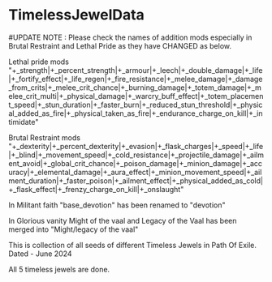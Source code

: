 # TimelessJewelData
#UPDATE
NOTE : Please check the names of addition mods especially in Brutal Restraint and Lethal Pride as they have CHANGED as below.

Lethal pride mods
"+_strength|+_percent_strength|+_armour|+_leech|+_double_damage|+_life|+_fortify_effect|+_life_regen|+_fire_resistance|+_melee_damage|+_damage_from_crits|+_melee_crit_chance|+_burning_damage|+_totem_damage|+_melee_crit_multi|+_physical_damage|+_warcry_buff_effect|+_totem_placement_speed|+_stun_duration|+_faster_burn|+_reduced_stun_threshold|+_physical_added_as_fire|+_physical_taken_as_fire|+_endurance_charge_on_kill|+_intimidate"

Brutal Restraint mods
"+_dexterity|+_percent_dexterity|+_evasion|+_flask_charges|+_speed|+_life|+_blind|+_movement_speed|+_cold_resistance|+_projectile_damage|+_ailment_avoid|+_global_crit_chance|+_poison_damage|+_minion_damage|+_accuracy|+_elemental_damage|+_aura_effect|+_minion_movement_speed|+_ailment_duration|+_faster_poison|+_ailment_effect|+_physical_added_as_cold|+_flask_effect|+_frenzy_charge_on_kill|+_onslaught"

In Militant faith "base_devotion" has been renamed to "devotion"

In Glorious vanity Might of the vaal and Legacy of the Vaal has been merged into "Might/legacy of the vaal"
        
This is collection of all seeds of different Timeless Jewels in Path Of Exile. Dated - June 2024

All 5 timeless jewels are done.

